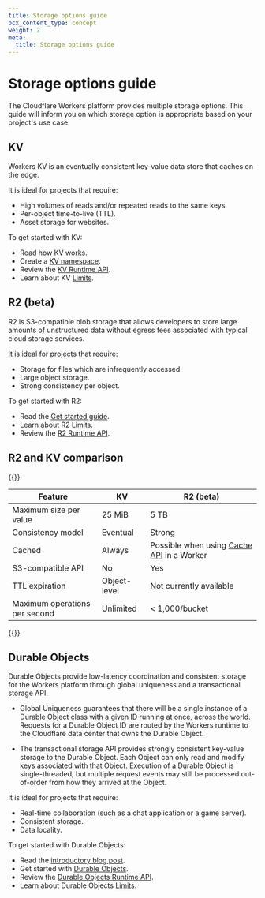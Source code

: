 ```yaml
---
title: Storage options guide
pcx_content_type: concept
weight: 2
meta:
  title: Storage options guide
---
```


# Storage options guide

The Cloudflare Workers platform provides multiple storage options. This guide will inform you on which storage option is appropriate based on your project's use case.

## KV

Workers KV is an eventually consistent key-value data store that caches on the edge.

It is ideal for projects that require:

* High volumes of reads and/or repeated reads to the same keys.
* Per-object time-to-live (TTL).
* Asset storage for websites.

To get started with KV:

* Read how [KV works](/workers/learning/how-kv-works/).
* Create a [KV namespace](/workers/wrangler/workers-kv/).
* Review the [KV Runtime API](/workers/runtime-apis/kv/).
* Learn about KV [Limits](/workers/platform/limits/#kv-limits).

## R2 (beta)

R2 is S3-compatible blob storage that allows developers to store large amounts of unstructured data without egress fees associated with typical cloud storage services.

It is ideal for projects that require:

* Storage for files which are infrequently accessed.
* Large object storage.
* Strong consistency per object.

To get started with R2:

* Read the [Get started guide](/r2/get-started/).
* Learn about R2 [Limits](/r2/platform/limits/).
* Review the [R2 Runtime API](/r2/runtime-apis/).

## R2 and KV comparison

{{<table-wrap>}}

| Feature                                       | KV           | R2 (beta)    |
| --------------------------------------------- | ------------ | ------------ |
| Maximum size per value                        | 25 MiB       | 5 TB         |
| Consistency model                             | Eventual     | Strong       |
| Cached                                        | Always       | Possible when using [Cache API](/workers/runtime-apis/cache/) in a Worker |
| S3-compatible API                             | No           | Yes                     |
| TTL expiration                                | Object-level | Not currently available |
| Maximum operations per second                 | Unlimited    |  < 1,000/bucket           |

{{</table-wrap>}}

## Durable Objects

Durable Objects provide low-latency coordination and consistent storage for the Workers platform through global uniqueness and a transactional storage API.

- Global Uniqueness guarantees that there will be a single instance of a Durable Object class with a given ID running at once, across the world. Requests for a Durable Object ID are routed by the Workers runtime to the Cloudflare data center that owns the Durable Object.

- The transactional storage API provides strongly consistent key-value storage to the Durable Object. Each Object can only read and modify keys associated with that Object. Execution of a Durable Object is single-threaded, but multiple request events may still be processed out-of-order from how they arrived at the Object.

It is ideal for projects that require:

* Real-time collaboration (such as a chat application or a game server).
* Consistent storage.
* Data locality.

To get started with Durable Objects:

* Read the [introductory blog post](https://blog.cloudflare.com/introducing-workers-durable-objects/).
* Get started with [Durable Objects](/workers/learning/using-durable-objects/).
* Review the [Durable Objects Runtime API](/workers/runtime-apis/durable-objects/).
* Learn about Durable Objects [Limits](/workers/platform/limits/#durable-objects-limits/).